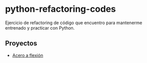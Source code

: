 # python-refactoring-codes
Ejercicio de refactoring de código que encuentro para mantenerme entrenado y practicar con Python.

## Proyectos

* [Acero a flexión](acero_a_flexion/README.md)
